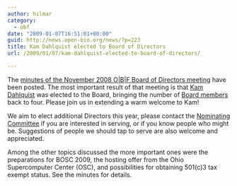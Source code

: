 ```yaml
---
author: hilmar
category:
  - obf
date: "2009-01-07T16:51:01+00:00"
guid: http://news.open-bio.org/news/?p=223
title: Kam Dahlquist elected to Board of Directors
url: /2009/01/07/kam-dahlquist-elected-to-board-of-directors/

---
```

The [minutes of the November 2008 O\|B\|F Board of Directors meeting](/wiki/Minutes:2008_ConfCall#Minutes "2008 BoD meeting minutes") have been posted. The most important result of that meeting is that [Kam Dahlquist](http://myweb.lmu.edu/kdahlqui/) was elected to the Board, bringing the number of [Board members](/wiki/Board) back to four. Please join us in extending a warm welcome to Kam!

We aim to elect additional Directors this year, please contact the [Nominating Committee](/wiki/Board#Nominating_Committee) if you are interested in serving, or if you know people who might be. Suggestions of people we should tap to serve are also welcome and appreciated.

Among the other topics discussed the more important ones were the preparations for BOSC 2009, the hosting offer from the Ohio Supercomputer Center (OSC), and possibilities for obtaining 501(c)3 tax exempt status. See the minutes for details.
